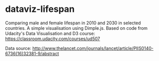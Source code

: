 # dataviz-lifespan
Comparing male and female lifespan in 2010 and 2030 in selected countries. A simple visualisation using Dimple.js. Based on code from Udacity's Data Visualisation and D3 course: https://classroom.udacity.com/courses/ud507

Data source: http://www.thelancet.com/journals/lancet/article/PIIS0140-6736(16)32381-9/abstract
